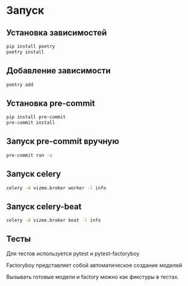 # Запуск

## Установка зависимостей

```bash
pip install poetry
poetry install
```

## Добавление зависимости

```bash
poetry add
```

## Установка pre-commit

```bash
pip install pre-commit
pre-commit install
```

## Запуск pre-commit вручную

```bash
pre-commit run -a
```

## Запуск celery

```bash
celery -A vizme.broker worker -l info
```

## Запуск celery-beat

```bash
celery -A vizme.broker beat -l info
```

## Тесты

Для тестов используется pytest и pytest-factoryboy

Factoryboy представляет собой автоматическое создание моделей

Вызывать готовые модели и factory можно как фикстуры в тестах.
